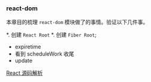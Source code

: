 <!--
abbrlink: rfxe2tr7
-->

### react-dom

本章目的梳理 `react-dom` 模块做了的事情。验证以下几件事。

*. 创建 `React Root`
  *. 创建 `Fiber Root`;
  * expiretime
  * 看到 scheduleWork 收尾
* update

[React 源码解析](https://react.jokcy.me/)